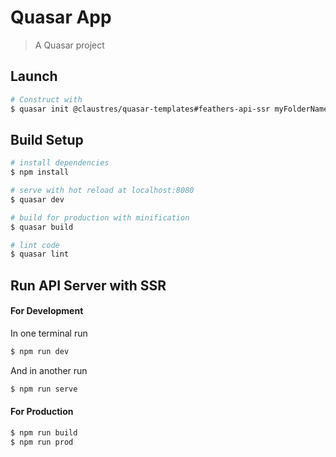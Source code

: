 # Quasar App

> A Quasar project

## Launch

``` bash
# Construct with
$ quasar init @claustres/quasar-templates#feathers-api-ssr myFolderName
```

## Build Setup

``` bash
# install dependencies
$ npm install

# serve with hot reload at localhost:8080
$ quasar dev

# build for production with minification
$ quasar build

# lint code
$ quasar lint
```

## Run API Server with SSR

#### For Development
In one terminal run

``` bash
$ npm run dev
```

And in another run

``` bash
$ npm run serve
```

#### For Production
``` bash
$ npm run build
$ npm run prod
```
